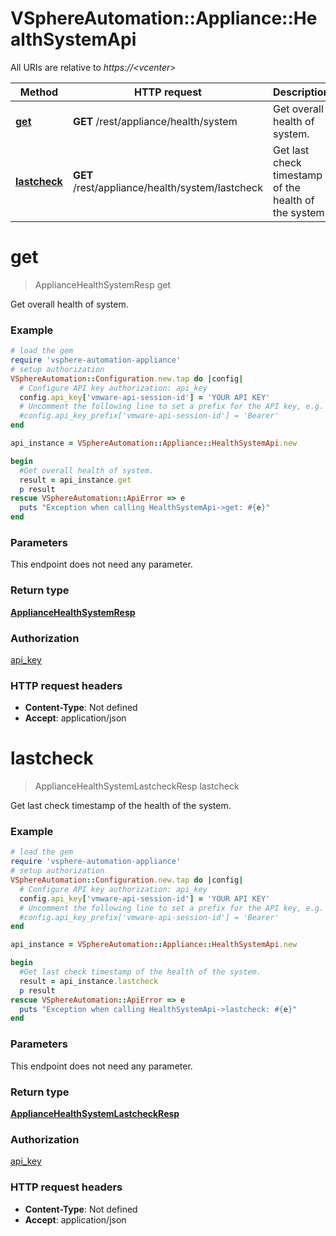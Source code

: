 # VSphereAutomation::Appliance::HealthSystemApi

All URIs are relative to *https://&lt;vcenter&gt;*

Method | HTTP request | Description
------------- | ------------- | -------------
[**get**](HealthSystemApi.md#get) | **GET** /rest/appliance/health/system | Get overall health of system.
[**lastcheck**](HealthSystemApi.md#lastcheck) | **GET** /rest/appliance/health/system/lastcheck | Get last check timestamp of the health of the system.


# **get**
> ApplianceHealthSystemResp get

Get overall health of system.

### Example
```ruby
# load the gem
require 'vsphere-automation-appliance'
# setup authorization
VSphereAutomation::Configuration.new.tap do |config|
  # Configure API key authorization: api_key
  config.api_key['vmware-api-session-id'] = 'YOUR API KEY'
  # Uncomment the following line to set a prefix for the API key, e.g. 'Bearer' (defaults to nil)
  #config.api_key_prefix['vmware-api-session-id'] = 'Bearer'
end

api_instance = VSphereAutomation::Appliance::HealthSystemApi.new

begin
  #Get overall health of system.
  result = api_instance.get
  p result
rescue VSphereAutomation::ApiError => e
  puts "Exception when calling HealthSystemApi->get: #{e}"
end
```

### Parameters
This endpoint does not need any parameter.

### Return type

[**ApplianceHealthSystemResp**](ApplianceHealthSystemResp.md)

### Authorization

[api_key](../README.md#api_key)

### HTTP request headers

 - **Content-Type**: Not defined
 - **Accept**: application/json



# **lastcheck**
> ApplianceHealthSystemLastcheckResp lastcheck

Get last check timestamp of the health of the system.

### Example
```ruby
# load the gem
require 'vsphere-automation-appliance'
# setup authorization
VSphereAutomation::Configuration.new.tap do |config|
  # Configure API key authorization: api_key
  config.api_key['vmware-api-session-id'] = 'YOUR API KEY'
  # Uncomment the following line to set a prefix for the API key, e.g. 'Bearer' (defaults to nil)
  #config.api_key_prefix['vmware-api-session-id'] = 'Bearer'
end

api_instance = VSphereAutomation::Appliance::HealthSystemApi.new

begin
  #Get last check timestamp of the health of the system.
  result = api_instance.lastcheck
  p result
rescue VSphereAutomation::ApiError => e
  puts "Exception when calling HealthSystemApi->lastcheck: #{e}"
end
```

### Parameters
This endpoint does not need any parameter.

### Return type

[**ApplianceHealthSystemLastcheckResp**](ApplianceHealthSystemLastcheckResp.md)

### Authorization

[api_key](../README.md#api_key)

### HTTP request headers

 - **Content-Type**: Not defined
 - **Accept**: application/json



